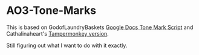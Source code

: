 # AO3-Tone-Marks

This is based on GodofLaundryBaskets [Google Docs Tone Mark Script](https://godoflaundrybaskets.dreamwidth.org/3315.html) and Cathalinaheart's [Tampermonkey version](https://github.com/Cathalinaheart/AO3-Tone-Marks).

Still figuring out what I want to do with it exactly.
